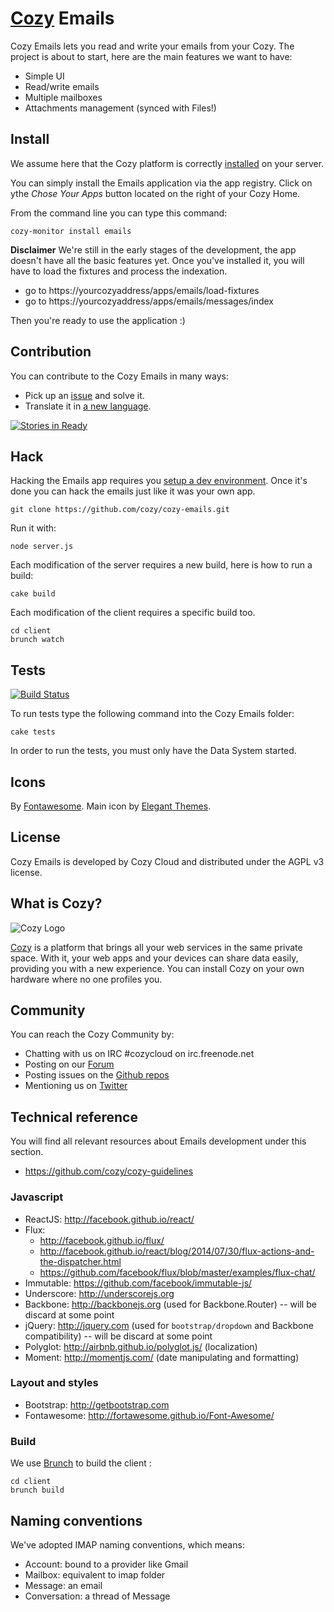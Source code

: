 # [Cozy](http://cozy.io) Emails

Cozy Emails lets you read and write your emails from your Cozy. The project is about to start, here are the main features we want to have:

* Simple UI
* Read/write emails
* Multiple mailboxes
* Attachments management (synced with Files!)


## Install

We assume here that the Cozy platform is correctly [installed](http://cozy.io/host/install.html)
 on your server.

You can simply install the Emails application via the app registry. Click on
ythe *Chose Your Apps* button located on the right of your Cozy Home.

From the command line you can type this command:

    cozy-monitor install emails

**Disclaimer**
We're still in the early stages of the development, the app doesn't have all the basic features yet. Once you've installed it, you will have to load the fixtures and process the indexation.
* go to https://yourcozyaddress/apps/emails/load-fixtures
* go to https://yourcozyaddress/apps/emails/messages/index

Then you're ready to use the application :)


## Contribution

You can contribute to the Cozy Emails in many ways:

* Pick up an [issue](https://github.com/mycozycloud/cozy-emails/issues?state=open) and solve it.
* Translate it in [a new language](https://github.com/mycozycloud/cozy-emails/tree/master/client/app/locales).

[![Stories in Ready](https://badge.waffle.io/mycozycloud/cozy-emails.png?label=ready)](https://waffle.io/mycozycloud/cozy-emails)

## Hack

Hacking the Emails app requires you [setup a dev environment](http://cozy.io/hack/getting-started/). Once it's done you can hack the emails just like it was your own app.

    git clone https://github.com/cozy/cozy-emails.git

Run it with:

    node server.js

Each modification of the server requires a new build, here is how to run a
build:

    cake build

Each modification of the client requires a specific build too.

    cd client
    brunch watch

## Tests

[![Build Status](https://travis-ci.org/cozy/cozy-emails.png?branch=master)](https://travis-ci.org/cozy/cozy-emails)

To run tests type the following command into the Cozy Emails folder:

    cake tests

In order to run the tests, you must only have the Data System started.

## Icons

By [Fontawesome](http://fortawesome.github.io/Font-Awesome/).
Main icon by [Elegant Themes](http://www.elegantthemes.com/blog/freebie-of-the-week/beautiful-flat-icons-for-free).

## License

Cozy Emails is developed by Cozy Cloud and distributed under the AGPL v3 license.

## What is Cozy?

![Cozy Logo](https://raw.github.com/mycozycloud/cozy-setup/gh-pages/assets/images/happycloud.png)

[Cozy](http://cozy.io) is a platform that brings all your web services in the
same private space.  With it, your web apps and your devices can share data
easily, providing you
with a new experience. You can install Cozy on your own hardware where no one
profiles you.

## Community

You can reach the Cozy Community by:

* Chatting with us on IRC #cozycloud on irc.freenode.net
* Posting on our [Forum](https://groups.google.com/forum/?fromgroups#!forum/cozy-cloud)
* Posting issues on the [Github repos](https://github.com/mycozycloud/)
* Mentioning us on [Twitter](http://twitter.com/mycozycloud)

## Technical reference

You will find all relevant resources about Emails development under this section.

* https://github.com/cozy/cozy-guidelines

### Javascript
* ReactJS: http://facebook.github.io/react/
* Flux:
    * http://facebook.github.io/flux/
    * http://facebook.github.io/react/blog/2014/07/30/flux-actions-and-the-dispatcher.html
    * https://github.com/facebook/flux/blob/master/examples/flux-chat/
* Immutable: https://github.com/facebook/immutable-js/
* Underscore: http://underscorejs.org
* Backbone: http://backbonejs.org (used for Backbone.Router) -- will be discard at some point
* jQuery: http://jquery.com (used for `bootstrap/dropdown` and Backbone compatibility) -- will be discard at some point
* Polyglot: http://airbnb.github.io/polyglot.js/ (localization)
* Moment: http://momentjs.com/ (date manipulating and formatting)

### Layout and styles
* Bootstrap: http://getbootstrap.com
* Fontawesome: http://fortawesome.github.io/Font-Awesome/

### Build

We use [Brunch](http://brunch.io/) to build the client :

    cd client
    brunch build

## Naming conventions
We've adopted IMAP naming conventions, which means:
* Account: bound to a provider like Gmail
* Mailbox: equivalent to imap folder
* Message: an email
* Conversation: a thread of Message


